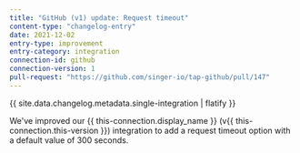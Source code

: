 ```yaml
---
title: "GitHub (v1) update: Request timeout"
content-type: "changelog-entry"
date: 2021-12-02
entry-type: improvement
entry-category: integration
connection-id: github
connection-version: 1
pull-request: "https://github.com/singer-io/tap-github/pull/147"
---
```

{{ site.data.changelog.metadata.single-integration | flatify }}

We've improved our {{ this-connection.display_name }} (v{{ this-connection.this-version }}) integration to add a request timeout option with a default value of 300 seconds.